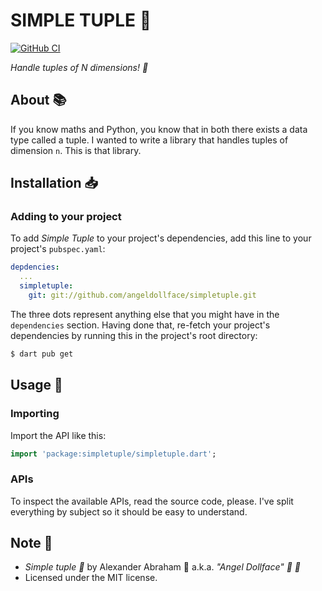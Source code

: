 # SIMPLE TUPLE :abacus:

[![GitHub CI](https://github.com/angeldollface/simpletuple/actions/workflows/dart.yml/badge.svg)](https://github.com/angeldollface/simpletuple/actions)

*Handle tuples of N dimensions! :abacus:*

## About :books:

If you know maths and Python, you know that in both there exists a data type called a tuple.
I wanted to write a library that handles tuples of dimension `n`. This is that library.

## Installation :inbox_tray:

### Adding to your project

To add *Simple Tuple* to your project's dependencies, add this line to your project's `pubspec.yaml`:

```YAML
depdencies:
  ...
  simpletuple:
    git: git://github.com/angeldollface/simpletuple.git
```

The three dots represent anything else that you might have in the `dependencies` section. Having done that, re-fetch your project's dependencies by running this in the project's root directory:

```bash
$ dart pub get
```

## Usage :hammer:

### Importing

Import the API like this:

```dart
import 'package:simpletuple/simpletuple.dart';
```

### APIs

To inspect the available APIs, read the source code, please. I've split everything by subject so it should be easy to understand.

## Note :scroll:

- *Simple tuple :abacus:* by Alexander Abraham :black_heart: a.k.a. *"Angel Dollface" :dolls: :ribbon:*
- Licensed under the MIT license.

